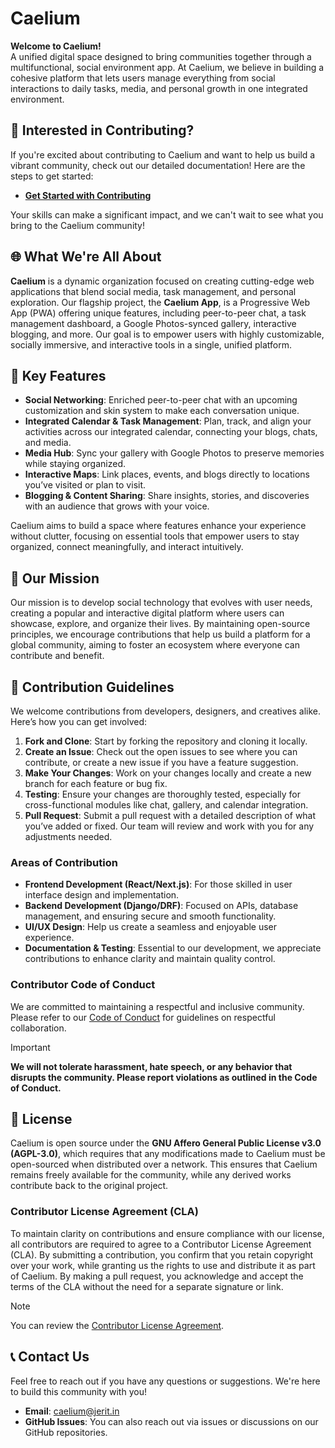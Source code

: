 # Caelium

**Welcome to Caelium!**  
A unified digital space designed to bring communities together through a multifunctional, social environment app. At Caelium, we believe in building a cohesive platform that lets users manage everything from social interactions to daily tasks, media, and personal growth in one integrated environment.

## 🌟 Interested in Contributing?

If you're excited about contributing to Caelium and want to help us build a vibrant community, check out our detailed documentation! Here are the steps to get started: 

- **[Get Started with Contributing](../GETTING_STARTED.md)**

Your skills can make a significant impact, and we can't wait to see what you bring to the Caelium community!


## 🌐 What We're All About

**Caelium** is a dynamic organization focused on creating cutting-edge web applications that blend social media, task management, and personal exploration. Our flagship project, the **Caelium App**, is a Progressive Web App (PWA) offering unique features, including peer-to-peer chat, a task management dashboard, a Google Photos-synced gallery, interactive blogging, and more. Our goal is to empower users with highly customizable, socially immersive, and interactive tools in a single, unified platform.

## 🚀 Key Features

- **Social Networking**: Enriched peer-to-peer chat with an upcoming customization and skin system to make each conversation unique.
- **Integrated Calendar & Task Management**: Plan, track, and align your activities across our integrated calendar, connecting your blogs, chats, and media.
- **Media Hub**: Sync your gallery with Google Photos to preserve memories while staying organized.
- **Interactive Maps**: Link places, events, and blogs directly to locations you’ve visited or plan to visit.
- **Blogging & Content Sharing**: Share insights, stories, and discoveries with an audience that grows with your voice.

Caelium aims to build a space where features enhance your experience without clutter, focusing on essential tools that empower users to stay organized, connect meaningfully, and interact intuitively.

## 🎯 Our Mission

Our mission is to develop social technology that evolves with user needs, creating a popular and interactive digital platform where users can showcase, explore, and organize their lives. By maintaining open-source principles, we encourage contributions that help us build a platform for a global community, aiming to foster an ecosystem where everyone can contribute and benefit.

## 🤝 Contribution Guidelines

We welcome contributions from developers, designers, and creatives alike. Here’s how you can get involved:

1. **Fork and Clone**: Start by forking the repository and cloning it locally.
2. **Create an Issue**: Check out the open issues to see where you can contribute, or create a new issue if you have a feature suggestion.
3. **Make Your Changes**: Work on your changes locally and create a new branch for each feature or bug fix.
4. **Testing**: Ensure your changes are thoroughly tested, especially for cross-functional modules like chat, gallery, and calendar integration.
5. **Pull Request**: Submit a pull request with a detailed description of what you’ve added or fixed. Our team will review and work with you for any adjustments needed.

### Areas of Contribution

- **Frontend Development (React/Next.js)**: For those skilled in user interface design and implementation.
- **Backend Development (Django/DRF)**: Focused on APIs, database management, and ensuring secure and smooth functionality.
- **UI/UX Design**: Help us create a seamless and enjoyable user experience.
- **Documentation & Testing**: Essential to our development, we appreciate contributions to enhance clarity and maintain quality control.

### Contributor Code of Conduct

We are committed to maintaining a respectful and inclusive community. Please refer to our [Code of Conduct](../CODE_OF_CONDUCT.md) for guidelines on respectful collaboration.

> [!IMPORTANT]
> **We will not tolerate harassment, hate speech, or any behavior that disrupts the community. Please report violations as outlined in the Code of Conduct.**

## 📄 License

Caelium is open source under the **GNU Affero General Public License v3.0 (AGPL-3.0)**, which requires that any modifications made to Caelium must be open-sourced when distributed over a network. This ensures that Caelium remains freely available for the community, while any derived works contribute back to the original project.

### Contributor License Agreement (CLA)

To maintain clarity on contributions and ensure compliance with our license, all contributors are required to agree to a Contributor License Agreement (CLA). By submitting a contribution, you confirm that you retain copyright over your work, while granting us the rights to use and distribute it as part of Caelium. By making a pull request, you acknowledge and accept the terms of the CLA without the need for a separate signature or link.

> [!NOTE]
> You can review the [Contributor License Agreement](../CLA.md).

## 📞 Contact Us

Feel free to reach out if you have any questions or suggestions. We're here to build this community with you!

- **Email**: [caelium@jerit.in](mailto:caelium@jerit.in)
- **GitHub Issues**: You can also reach out via issues or discussions on our GitHub repositories.
